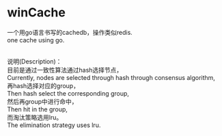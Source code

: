 # winCache
一个用go语言书写的cachedb，操作类似redis. <br>
one cache using go.<br>
<br>

说明(Description)：<br>
目前是通过一致性算法通过hash选择节点，<br>
Currently, nodes are selected through hash through consensus algorithm,<br>
再hash选择对应的group，<br>
Then hash select the corresponding group,<br>
然后再group中进行命中，<br>
Then hit in the group,<br>
而淘汰策略选用lru。<br>
The elimination strategy uses lru.<br>